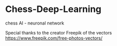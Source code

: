 # Chess-Deep-Learning
chess AI - neuronal network

Special thanks to the creator Freepik of the vectors
https://www.freepik.com/free-photos-vectors/
